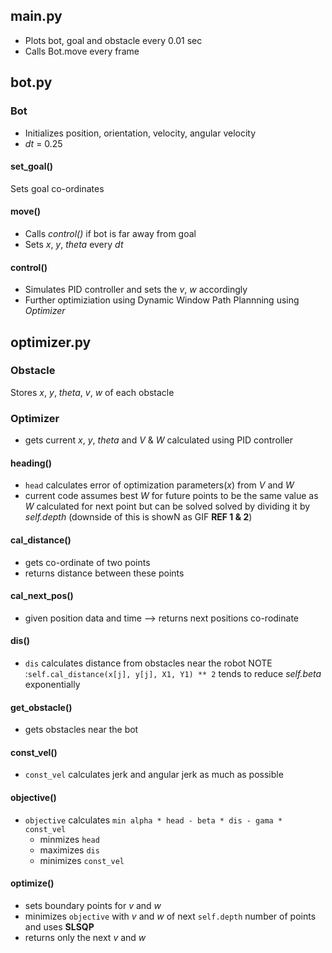 ## main.py
* Plots bot, goal and obstacle every 0.01 sec
* Calls Bot.move every frame

## bot.py

### Bot
* Initializes position, orientation, velocity, angular velocity
* _dt_ = 0.25

#### set_goal()
Sets goal co-ordinates

#### move()
* Calls *control()* if bot is far away from goal
* Sets _x_, _y_, _theta_ every _dt_

#### control()
* Simulates PID controller and sets the _v_, _w_ accordingly
* Further optimiziation using Dynamic Window Path Plannning using *Optimizer*

## optimizer.py

### Obstacle
Stores _x_, _y_, _theta_, _v_, _w_ of each obstacle

### Optimizer
* gets current _x_, _y_, _theta_ and _V_ & _W_ calculated using PID controller

#### heading()
* `head` calculates error of optimization parameters(_x_) from _V_ and _W_
* current code assumes best _W_ for future points to be the same value as _W_ calculated for next point but can be solved solved by dividing it by _self.depth_ (downside of this is showN as GIF **REF 1 & 2**)

#### cal_distance()
* gets co-ordinate of two points
* returns distance between these points

#### cal_next_pos()
* given position data and time --> returns next positions co-rodinate

#### dis()
* `dis` calculates distance from obstacles near the robot
NOTE :`self.cal_distance(x[j], y[j], X1, Y1) ** 2` tends to reduce _self.beta_ exponentially

#### get_obstacle()
* gets obstacles near the bot

#### const_vel()
* `const_vel` calculates jerk and angular jerk as much as possible

#### objective()
* `objective` calculates `min alpha * head - beta * dis - gama * const_vel`
  * minmizes `head`
  * maximizes `dis`
  * minimizes `const_vel`

#### optimize()
* sets boundary points for _v_ and _w_
* minimizes `objective` with _v_ and _w_ of next `self.depth` number of points and uses **SLSQP** 
* returns only the next _v_ and _w_

